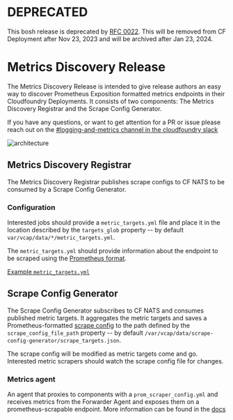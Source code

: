 # DEPRECATED

This bosh release is deprecated by [RFC 0022](https://github.com/cloudfoundry/community/blob/main/toc/rfc/rfc-0022-deprecate-metrics-agent.md).
This will be removed from CF Deployment after Nov 23, 2023 and will be archived after Jan 23, 2024.

# Metrics Discovery Release

The Metrics Discovery Release is intended to give release authors an easy way to discover Prometheus Exposition formatted
metrics endpoints in their Cloudfoundry Deployments. It consists of two components: The Metrics Discovery Registrar and
the Scrape Config Generator.

If you have any questions, or want to get attention for a PR or issue please reach out on the [#logging-and-metrics channel in the cloudfoundry slack](https://cloudfoundry.slack.com/archives/CUW93AF3M)

![architecture]

## Metrics Discovery Registrar

The Metrics Discovery Registrar publishes scrape configs to CF NATS to be consumed by a Scrape Config Generator.

### Configuration
Interested jobs should provide a `metric_targets.yml` file and place it in the location described by the `targets_glob`
property -- by default `var/vcap/data/*/metric_targets.yml`.

The `metric_targets.yml` should provide information
about the endpoint to be scraped using the [Prometheus format](https://prometheus.io/docs/prometheus/latest/configuration/configuration/).

[Example `metric_targets.yml`][target-example]

## Scrape Config Generator

The Scrape Config Generator subscribes to CF NATS and consumes published metric targets. It aggregates the metric targets
and saves a Prometheus-formatted [scrape config](https://prometheus.io/docs/prometheus/latest/configuration/configuration/)
to the path defined by the `scrape_config_file_path` property -- by default `/var/vcap/data/scrape-config-generator/scrape_targets.json`.

The scrape config will be modified as metric targets come and go. Interested metric scrapers should watch the scrape config file
for changes.

### Metrics agent
An agent that proxies to components with a `prom_scraper_config.yml` and
receives metrics from the Forwarder Agent and exposes them on a prometheus-scrapable endpoint.
More information can be found in the [docs][metrics-agent]

[metrics-agent]:        docs/metrics-agent.md
[architecture]:         docs/metrics_discovery_release_architecture.png
[target-example]:       docs/metric_targets.yml
